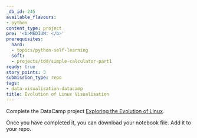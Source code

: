 ```yaml
---
_db_id: 245
available_flavours:
- python
content_type: project
pre: '<b>MEDIUM: </b>'
prerequisites:
  hard:
  - topics/python-self-learning
  soft:
  - projects/tdd/simple-calculator-part1
ready: true
story_points: 3
submission_type: repo
tags:
- data-visualisation-datacamp
title: Evolution of Linux Visualisation
---
```


Complete the DataCamp project
[Exploring the Evolution of Linux](https://www.datacamp.com/projects/111).

Once you have completed it, you can download your notebook file. Add it to your repo.
